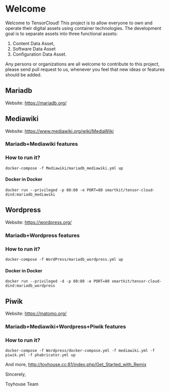 # Welcome

Welcome to TensorCloud! This project is to allow everyone to own and operate their digital assets using container technologies. The development goal is to separate assets into three functional assets:
1. Content Data Asset,
2. Software Data Asset
3. Configuration Data Asset.

Any persons or organizations are all welcome to contribute to this project, please send pull request to us, whenever you feel that new ideas or features should be added.

## Mariadb

Website: https://mariadb.org/


## Mediawiki

Website: https://www.mediawiki.org/wiki/MediaWiki


### Mariadb+Mediawiki features



### How to run it?

```
docker-compose -f Mediawiki/mariadb_mediawiki.yml up 
```

#### Docker in Docker

```
docker run --privileged -p 80:80 -e PORT=80 smartkit/tensor-cloud-dind:mariadb_mediawiki
```

## Wordpress

Website: https://wordpress.org/


### Mariadb+Wordpress features



### How to run it?

```
docker-compose -f WordPress/mariadb_wordpress.yml up 
```
#### Docker in Docker

```
docker run --privileged -d -p 80:80 -e PORT=80 smartkit/tensor-cloud-dind:mariadb_wordpress
```

## Piwik

Website: https://matomo.org/

### Mariadb+Mediawiki+Wordpress+Piwik features



### How to run it?

```
docker-compose -f Wordpress/docker-compose.yml -f mediawiki.yml -f piwik.yml -f phabricator.yml up
```

And more, http://toyhouse.cc:81/index.php/Get_Started_with_Remix

Sincerely,

Toyhouse Team
